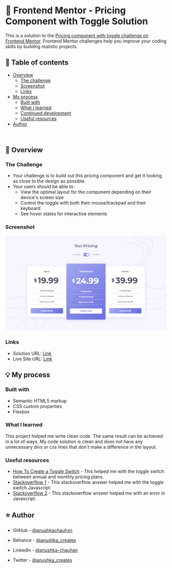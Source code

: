 # 🎯 Frontend Mentor - Pricing Component with Toggle Solution

This is a solution to the [Pricing component with toggle challenge on Frontend Mentor](https://www.frontendmentor.io/challenges/pricing-component-with-toggle-8vPwRMIC). Frontend Mentor challenges help you improve your coding skills by building realistic projects.

## 📜 Table of contents

- [Overview](#overview)
  - [The challenge](#the-challenge)
  - [Screenshot](#screenshot)
  - [Links](#links)
- [My process](#my-process)
  - [Built with](#built-with)
  - [What I learned](#what-i-learned)
  - [Continued development](#continued-development)
  - [Useful resources](#useful-resources)
- [Author](#author)

<br>

## 📝 Overview

### The Challenge

- Your challenge is to build out this pricing component and get it looking as close to the design as possible.
- Your users should be able to:
  - View the optimal layout for the component depending on their device's screen size
  - Control the toggle with both their mouse/trackpad and their keyboard
  - See hover states for interactive elements

### Screenshot

![](./assets/screenshot.png)

### Links

- Solution URL: [Link](https://github.com/anushkachauhxn/frontend-mentor-projects/tree/main/projects/4-pricing-component-with-toggle-master)
- Live Site URL: [Link](https://anushkachauhxn.github.io/frontend-mentor-projects/projects/4-pricing-component-with-toggle-master/)

## 💡 My process

### Built with

- Semantic HTML5 markup
- CSS custom properties
- Flexbox

### What I learned

This project helped me write clean code. The same result can be achieved in a lot of ways. My code solution is clean and does not have any unnecessary divs or css lines that don't make a difference in the layout.

### Useful resources

- [How To Create a Toggle Switch](https://www.w3schools.com/howto/howto_css_switch.asp) - This helped me with the toggle switch between annual and monthly pricing plans.
- [Stackoverflow 1](https://stackoverflow.com/a/9887395) - This stackoverflow answer helped me with the toggle switch Javascript.
- [Stackoverflow 2](https://stackoverflow.com/a/69479376) - This stackoverflow answer helped me with an error in Javascript.

## ⭐ Author

- GitHub - [@anushkachauhxn](https://github.com/anushkachauhxn)
- Behance - [@anushka_creates](https://www.behance.net/anushka_creates)

- LinkedIn - [@anushka-chauhan](https://www.linkedin.com/in/anushka-chauhan)
- Twitter - [@anushka_creates](https://twitter.com/anushka_creates)
